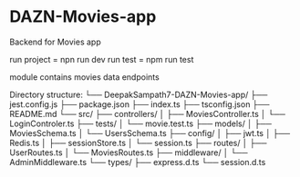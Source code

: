 # DAZN-Movies-app

Backend for Movies app

run project = npn run dev
run test = npm run test

module contains movies data endpoints

Directory structure:
└── DeepakSampath7-DAZN-Movies-app/
    ├── jest.config.js
    ├── package.json
    ├── index.ts
    ├── tsconfig.json
    ├── README.md
    └── src/
        ├── controllers/
        │   ├── MoviesController.ts
        │   └── LoginControler.ts
        ├── tests/
        │   └── movie.test.ts
        ├── models/
        │   ├── MoviesSchema.ts
        │   └── UsersSchema.ts
        ├── config/
        │   ├── jwt.ts
        │   ├── Redis.ts
        │   ├── sessionStore.ts
        │   └── session.ts
        ├── routes/
        │   ├── UserRoutes.ts
        │   └── MoviesRoutes.ts
        ├── middleware/
        │   └── AdminMiddleware.ts
        └── types/
            ├── express.d.ts
            └── session.d.ts
